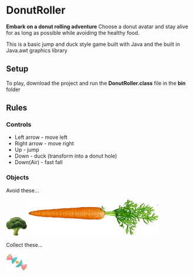# DonutRoller
**Embark on a donut rolling adventure** Choose a donut avatar and stay alive for as long as possible while avoiding the healthy food.

This is a basic jump and duck style game built with Java and the built in Java.awt graphics library

## Setup
To play, download the project and run the **DonutRoller.class** file in the **bin** folder

## Rules
 ### Controls
  * Left arrow - move left
  * Right arrow - move right
  * Up - jump
  * Down - duck (transform into a donut hole)
  * Down(Air) - fast fall
 
 ### Objects
 Avoid these...

 ![alt text](bin/Broccoli.png) ![alt text](bin/Carrot.png)


 Collect these...

 ![alt text](bin/CandyLife1.png)
